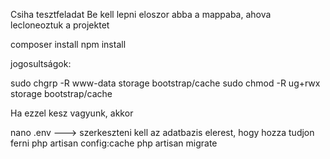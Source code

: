 Csiha tesztfeladat
Be kell lepni eloszor abba a mappaba, ahova lecloneoztuk a projektet

composer install
npm install

jogosultságok:

sudo chgrp -R www-data storage bootstrap/cache
sudo chmod -R ug+rwx storage bootstrap/cache

Ha ezzel kesz vagyunk, akkor

nano .env ---> szerkeszteni kell az adatbazis elerest, hogy hozza tudjon ferni
php artisan config:cache
php artisan migrate
